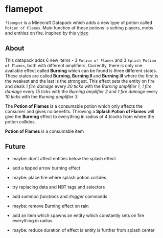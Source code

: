 # flamepot

`flamepot` is a Minecraft Datapack which adds a new type of potion called `Potion of Flames`. Main function of these potions is setting players, mobs and entities on fire. Inspired by this [video](https://www.youtube.com/watch?v=vwoq296fI0k)

## About

This datapack adds 6 new items - 3 `Potion of Flames` and 3 `Splash Potion of Flames`, both with different amplifiers. Currently, there is only one available effect called **Burning** which can be found is three different states. These states are called **Burning**, **Burning II** and **Burning III** where the first is the weakest and the last is the strongest. 
This effect sets the entity on fire and deals *1 fire damage* every *20 ticks* with the *Burning amplifier 1*, *1 fire damage* every *15 ticks* with the *Burning amplifier 2* and *1 fire damage* every *10 ticks* with the *Burning amplifier 3*.

The **Potion of Flames** is a consumable potion which only affects the consumer and gives no benefits. Throwing a **Splash Potion of Flames** will give the **Burning** effect to everything in radius of 4 blocks from where the potion collides.


**Potion of Flames** is a consumable item 

## Future

- maybe: don't affect entities below the splash effect

- add a tipped arrow burning effect

- maybe: place fire where splash potion collides

- try replacing data and NBT tags and selectors

- add *summon functions* and */trigger* commands

- maybe: remove Burning effect on rain

- add an item which spawns an entity which constantly sets on fire everything in radius

- maybe: reduce duration of effect is entity is further from splash center
